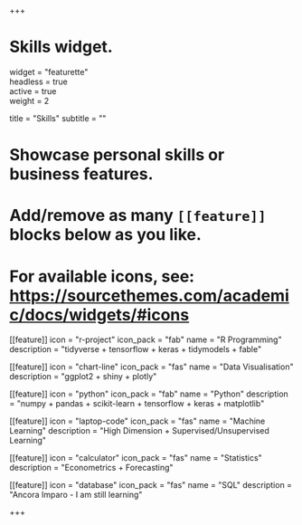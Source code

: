 +++
# Skills widget.
widget = "featurette"  
headless = true  
active = true  
weight = 2  

title = "Skills"
subtitle = ""


# Showcase personal skills or business features.
# Add/remove as many `[[feature]]` blocks below as you like.
# For available icons, see: https://sourcethemes.com/academic/docs/widgets/#icons
[[feature]]
  icon = "r-project"
  icon_pack = "fab"
  name = "R Programming"
  description = "tidyverse + tensorflow + keras + tidymodels + fable"
  
[[feature]]
  icon = "chart-line"
  icon_pack = "fas"
  name = "Data Visualisation"
  description = "ggplot2 + shiny + plotly"  
  
[[feature]]
  icon = "python"
  icon_pack = "fab"
  name = "Python"
  description = "numpy + pandas + scikit-learn + tensorflow + keras + matplotlib"

[[feature]]
  icon = "laptop-code"
  icon_pack = "fas"
  name = "Machine Learning"
  description = "High Dimension + Supervised/Unsupervised Learning"
  
[[feature]]
  icon = "calculator"
  icon_pack = "fas"
  name = "Statistics"
  description = "Econometrics + Forecasting"

[[feature]]
  icon = "database"
  icon_pack = "fas"
  name = "SQL"
  description = "Ancora Imparo - I am still learning"
  
+++